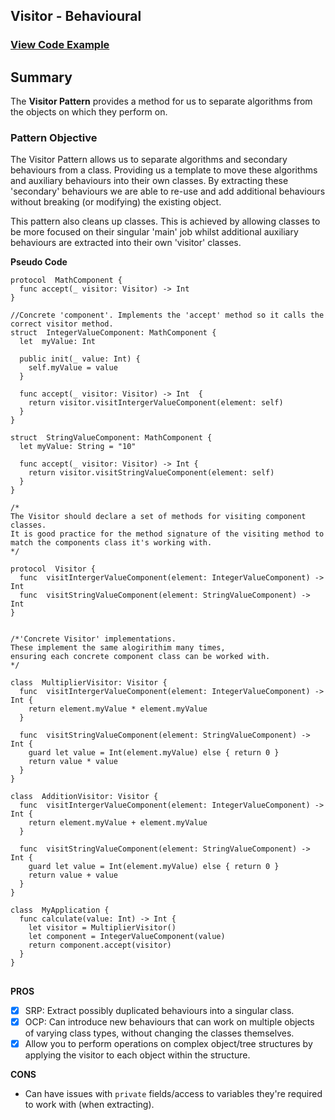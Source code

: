 
## Visitor - Behavioural

### [View Code Example](https://github.com/charlesmolyneux/DesignPatterns-Swift/tree/master/Project/DesignPatterns/DesignPatterns/Behavioural/Visitor)

## Summary
The **Visitor Pattern** provides a method for us to separate algorithms from the objects on which they perform on.

### Pattern Objective
The Visitor Pattern allows us to separate algorithms and secondary behaviours from a class. Providing us a template to move these algorithms and auxiliary behaviours into their own classes. By extracting these 'secondary' behaviours we are able to re-use and add additional behaviours without breaking (or modifying) the existing object.

This pattern also cleans up classes. This is achieved by allowing classes to be more focused on their singular 'main' job whilst additional auxiliary behaviours are extracted into their own 'visitor' classes.

**Pseudo Code**
```
protocol  MathComponent {
  func accept(_ visitor: Visitor) -> Int
}

//Concrete 'component'. Implements the 'accept' method so it calls the correct visitor method.
struct  IntegerValueComponent: MathComponent {
  let  myValue: Int

  public init(_ value: Int) {
    self.myValue = value
  }

  func accept(_ visitor: Visitor) -> Int  {
    return visitor.visitIntergerValueComponent(element: self)
  }
}

struct  StringValueComponent: MathComponent {
  let myValue: String = "10"

  func accept(_ visitor: Visitor) -> Int {
    return visitor.visitStringValueComponent(element: self)
  }
}

/*
The Visitor should declare a set of methods for visiting component classes.
It is good practice for the method signature of the visiting method to match the components class it's working with.
*/

protocol  Visitor {
  func  visitIntergerValueComponent(element: IntegerValueComponent) -> Int
  func  visitStringValueComponent(element: StringValueComponent) -> Int
}


/*'Concrete Visitor' implementations.
These implement the same alogirithim many times,
ensuring each concrete component class can be worked with.
*/

class  MultiplierVisitor: Visitor {
  func  visitIntergerValueComponent(element: IntegerValueComponent) -> Int {
    return element.myValue * element.myValue
  }

  func  visitStringValueComponent(element: StringValueComponent) -> Int {
    guard let value = Int(element.myValue) else { return 0 }
    return value * value
  }
}

class  AdditionVisitor: Visitor {
  func  visitIntergerValueComponent(element: IntegerValueComponent) -> Int {
    return element.myValue + element.myValue
  }

  func  visitStringValueComponent(element: StringValueComponent) -> Int {
    guard let value = Int(element.myValue) else { return 0 }
    return value + value
  }
}

class  MyApplication {
  func calculate(value: Int) -> Int {
    let visitor = MultiplierVisitor()
    let component = IntegerValueComponent(value)
    return component.accept(visitor)
  }
}
```
##

**PROS**
 - [x] SRP: Extract possibly duplicated behaviours into a singular class.
 - [x] OCP: Can introduce new behaviours that can work on multiple objects of varying class types, without changing the classes themselves.
 - [x] Allow you to perform operations on complex object/tree structures by applying the visitor to each object within the structure.

**CONS**
 -  Can have issues with `private` fields/access to variables they're required to work with (when extracting).
